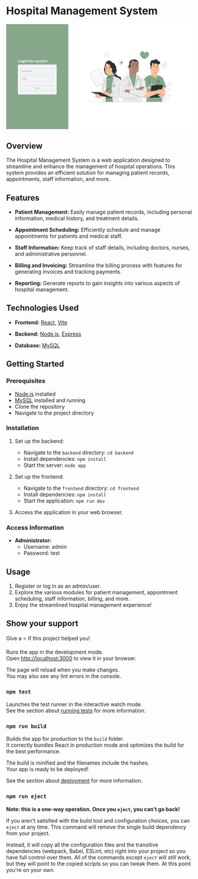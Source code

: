 # Hospital Management System

![alt text](screens/screen1.png)

## Overview

The Hospital Management System is a web application designed to streamline and enhance the management of hospital operations. This system provides an efficient solution for managing patient records, appointments, staff information, and more.

## Features

- **Patient Management:** Easily manage patient records, including personal information, medical history, and treatment details.

- **Appointment Scheduling:** Efficiently schedule and manage appointments for patients and medical staff.

- **Staff Information:** Keep track of staff details, including doctors, nurses, and administrative personnel.

- **Billing and Invoicing:** Streamline the billing process with features for generating invoices and tracking payments.

- **Reporting:** Generate reports to gain insights into various aspects of hospital management.

## Technologies Used

- **Frontend:** [React](https://reactjs.org/), [Vite](https://vitejs.dev/)

- **Backend:** [Node.js](https://nodejs.org/), [Express](https://expressjs.com/)

- **Database:** [MySQL](https://www.mysql.com/)

## Getting Started

### Prerequisites

- [Node.js](https://nodejs.org/) installed
- [MySQL](https://www.mysql.com/) installed and running
- Clone the repository
- Navigate to the project directory

### Installation

1. Set up the backend:

   - Navigate to the `backend` directory: `cd backend`
   - Install dependencies: `npm install`
   - Start the server: `node app`

2. Set up the frontend:

   - Navigate to the `frontend` directory: `cd frontend`
   - Install dependencies: `npm install`
   - Start the application: `npm run dev`

3. Access the application in your web browser.

### Access Information

- **Administrator:**
  - Username: admin
  - Password: test

## Usage

1. Register or log in as an admin/user.
2. Explore the various modules for patient management, appointment scheduling, staff information, billing, and more.
3. Enjoy the streamlined hospital management experience!

## Show your support

Give a ⭐️ if this project helped you!

Runs the app in the development mode.\
Open [http://localhost:3000](http://localhost:3000) to view it in your browser.

The page will reload when you make changes.\
You may also see any lint errors in the console.

### `npm test`

Launches the test runner in the interactive watch mode.\
See the section about [running tests](https://facebook.github.io/create-react-app/docs/running-tests) for more information.

### `npm run build`

Builds the app for production to the `build` folder.\
It correctly bundles React in production mode and optimizes the build for the best performance.

The build is minified and the filenames include the hashes.\
Your app is ready to be deployed!

See the section about [deployment](https://facebook.github.io/create-react-app/docs/deployment) for more information.

### `npm run eject`

**Note: this is a one-way operation. Once you `eject`, you can't go back!**

If you aren't satisfied with the build tool and configuration choices, you can `eject` at any time. This command will remove the single build dependency from your project.

Instead, it will copy all the configuration files and the transitive dependencies (webpack, Babel, ESLint, etc) right into your project so you have full control over them. All of the commands except `eject` will still work, but they will point to the copied scripts so you can tweak them. At this point you're on your own.
